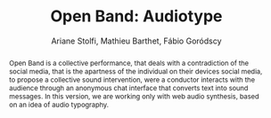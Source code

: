 --- 
  title: "Open Band: Audiotype" 
  abstract: "Open Band is a collective performance, that deals with a contradiction of the social media, that is the apartness of the individual on their devices social media, to propose a collective sound intervention, were a conductor interacts with the audience through an anonymous chat interface that converts text into sound messages. In this version, we are working only with web audio synthesis, based on an idea of audio typography." 
  address: "London" 
  author: "Ariane Stolfi, Mathieu Barthet, Fábio Goródscy" 
  booktitle: "Proceedings of the International Web Audio Conference" 
  editor: "Florian Thalmann, Sebastian Ewert" 
  month: "Proceedings of the International Web Audio Conference"
  pages: "" 
  publisher: "Queen Mary University of London" 
  series: "WAC '17"
  type: "Performance"  
  year: "2017" 
  id: "2017_EA_13" 
  tags: year2017
  media: none 
  pdflink: /_data/papers/pdf/2017/2017_13.pdf
  ISSN: 2663-5844
---